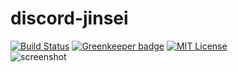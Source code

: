 # discord-jinsei
[![Build Status](https://travis-ci.org/prince0203/discord-jinsei.svg?branch=master)](https://travis-ci.org/prince0203/discord-jinsei)
[![Greenkeeper badge](https://badges.greenkeeper.io/prince0203/discord-jinsei.svg)](https://greenkeeper.io/)
[![MIT License](https://img.shields.io/badge/license-MIT-brightgreen.svg?style=flat)](LICENSE)  
![screenshot](https://github.com/prince0203/discord-jinsei/raw/master/screenshot.png)
